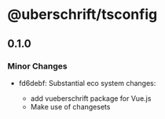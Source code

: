 # @uberschrift/tsconfig

## 0.1.0

### Minor Changes

- fd6debf: Substantial eco system changes:

  - add vueberschrift package for Vue.js
  - Make use of changesets
